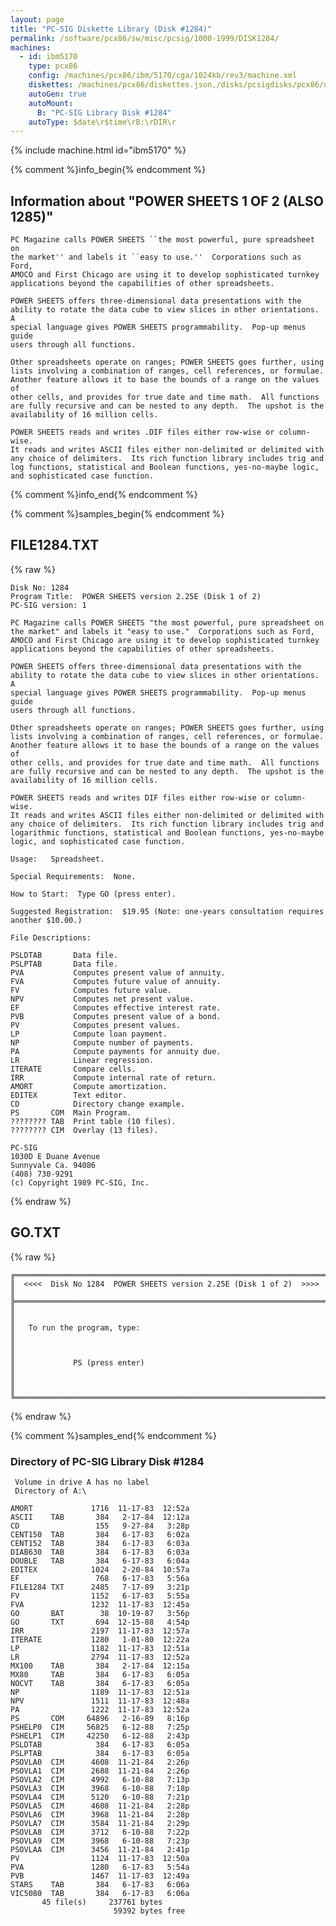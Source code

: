 ```yaml
---
layout: page
title: "PC-SIG Diskette Library (Disk #1284)"
permalink: /software/pcx86/sw/misc/pcsig/1000-1999/DISK1284/
machines:
  - id: ibm5170
    type: pcx86
    config: /machines/pcx86/ibm/5170/cga/1024kb/rev3/machine.xml
    diskettes: /machines/pcx86/diskettes.json,/disks/pcsigdisks/pcx86/diskettes.json
    autoGen: true
    autoMount:
      B: "PC-SIG Library Disk #1284"
    autoType: $date\r$time\rB:\rDIR\r
---
```


{% include machine.html id="ibm5170" %}

{% comment %}info_begin{% endcomment %}

## Information about "POWER SHEETS 1 OF 2 (ALSO 1285)"

    PC Magazine calls POWER SHEETS ``the most powerful, pure spreadsheet on
    the market'' and labels it ``easy to use.''  Corporations such as Ford,
    AMOCO and First Chicago are using it to develop sophisticated turnkey
    applications beyond the capabilities of other spreadsheets.
    
    POWER SHEETS offers three-dimensional data presentations with the
    ability to rotate the data cube to view slices in other orientations.  A
    special language gives POWER SHEETS programmability.  Pop-up menus guide
    users through all functions.
    
    Other spreadsheets operate on ranges; POWER SHEETS goes further, using
    lists involving a combination of ranges, cell references, or formulae.
    Another feature allows it to base the bounds of a range on the values of
    other cells, and provides for true date and time math.  All functions
    are fully recursive and can be nested to any depth.  The upshot is the
    availability of 16 million cells.
    
    POWER SHEETS reads and writes .DIF files either row-wise or column-wise.
    It reads and writes ASCII files either non-delimited or delimited with
    any choice of delimiters.  Its rich function library includes trig and
    log functions, statistical and Boolean functions, yes-no-maybe logic,
    and sophisticated case function.
{% comment %}info_end{% endcomment %}

{% comment %}samples_begin{% endcomment %}

## FILE1284.TXT

{% raw %}
```
Disk No: 1284
Program Title:  POWER SHEETS version 2.25E (Disk 1 of 2)
PC-SIG version: 1

PC Magazine calls POWER SHEETS "the most powerful, pure spreadsheet on
the market" and labels it "easy to use."  Corporations such as Ford,
AMOCO and First Chicago are using it to develop sophisticated turnkey
applications beyond the capabilities of other spreadsheets.

POWER SHEETS offers three-dimensional data presentations with the
ability to rotate the data cube to view slices in other orientations.  A
special language gives POWER SHEETS programmability.  Pop-up menus guide
users through all functions.

Other spreadsheets operate on ranges; POWER SHEETS goes further, using
lists involving a combination of ranges, cell references, or formulae.
Another feature allows it to base the bounds of a range on the values of
other cells, and provides for true date and time math.  All functions
are fully recursive and can be nested to any depth.  The upshot is the
availability of 16 million cells.

POWER SHEETS reads and writes DIF files either row-wise or column-wise.
It reads and writes ASCII files either non-delimited or delimited with
any choice of delimiters.  Its rich function library includes trig and
logarithmic functions, statistical and Boolean functions, yes-no-maybe
logic, and sophisticated case function.

Usage:   Spreadsheet.

Special Requirements:  None.

How to Start:  Type GO (press enter).

Suggested Registration:  $19.95 (Note: one-years consultation requires
another $10.00.)

File Descriptions:

PSLDTAB       Data file.
PSLPTAB       Data file.
PVA           Computes present value of annuity.
FVA           Computes future value of annuity.
FV            Computes future value.
NPV           Computes net present value.
EF            Computes effective interest rate.
PVB           Computes present value of a bond.
PV            Computes present values.
LP            Compute loan payment.
NP            Compute number of payments.
PA            Compute payments for annuity due.
LR            Linear regression.
ITERATE       Compare cells.
IRR           Compute internal rate of return.
AMORT         Compute amortization.
EDITEX        Text editor.
CD            Directory change example.
PS       COM  Main Program.
???????? TAB  Print table (10 files).
???????? CIM  Overlay (13 files).

PC-SIG
1030D E Duane Avenue
Sunnyvale Ca. 94086
(408) 730-9291
(c) Copyright 1989 PC-SIG, Inc.

```
{% endraw %}

## GO.TXT

{% raw %}
```
╔═════════════════════════════════════════════════════════════════════════╗
║  <<<<  Disk No 1284  POWER SHEETS version 2.25E (Disk 1 of 2)  >>>>     ║
╠═════════════════════════════════════════════════════════════════════════╣
║                                                                         ║
║   To run the program, type:                                             ║
║                                                                         ║
║             PS (press enter)                                            ║
║                                                                         ║
╚═════════════════════════════════════════════════════════════════════════╝
```
{% endraw %}

{% comment %}samples_end{% endcomment %}

### Directory of PC-SIG Library Disk #1284

     Volume in drive A has no label
     Directory of A:\

    AMORT             1716  11-17-83  12:52a
    ASCII    TAB       384   2-17-84  12:12a
    CD                 155   9-27-84   3:28p
    CENT150  TAB       384   6-17-83   6:02a
    CENT152  TAB       384   6-17-83   6:03a
    DIAB630  TAB       384   6-17-83   6:03a
    DOUBLE   TAB       384   6-17-83   6:04a
    EDITEX            1024   2-20-84  10:57a
    EF                 768   6-17-83   5:56a
    FILE1284 TXT      2485   7-17-89   3:21p
    FV                1152   6-17-83   5:55a
    FVA               1232  11-17-83  12:45a
    GO       BAT        38  10-19-87   3:56p
    GO       TXT       694  12-15-88   4:54p
    IRR               2197  11-17-83  12:57a
    ITERATE           1280   1-01-80  12:22a
    LP                1182  11-17-83  12:51a
    LR                2794  11-17-83  12:52a
    MX100    TAB       384   2-17-84  12:15a
    MX80     TAB       384   6-17-83   6:05a
    NOCVT    TAB       384   6-17-83   6:05a
    NP                1189  11-17-83  12:51a
    NPV               1511  11-17-83  12:48a
    PA                1222  11-17-83  12:52a
    PS       COM     64896   2-16-89   8:16p
    PSHELP0  CIM     56825   6-12-88   7:25p
    PSHELP1  CIM     42250   6-12-88   2:43p
    PSLDTAB            384   6-17-83   6:05a
    PSLPTAB            384   6-17-83   6:05a
    PSOVLA0  CIM      4608  11-21-84   2:26p
    PSOVLA1  CIM      2688  11-21-84   2:26p
    PSOVLA2  CIM      4992   6-10-88   7:13p
    PSOVLA3  CIM      3968   6-10-88   7:18p
    PSOVLA4  CIM      5120   6-10-88   7:21p
    PSOVLA5  CIM      4608  11-21-84   2:28p
    PSOVLA6  CIM      3968  11-21-84   2:28p
    PSOVLA7  CIM      3584  11-21-84   2:29p
    PSOVLA8  CIM      3712   6-10-88   7:22p
    PSOVLA9  CIM      3968   6-10-88   7:23p
    PSOVLAA  CIM      3456  11-21-84   2:41p
    PV                1124  11-17-83  12:50a
    PVA               1280   6-17-83   5:54a
    PVB               1467  11-17-83  12:49a
    STARS    TAB       384   6-17-83   6:06a
    VIC5080  TAB       384   6-17-83   6:06a
           45 file(s)     237761 bytes
                           59392 bytes free
